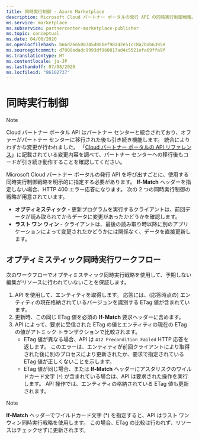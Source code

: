 ```yaml
---
title: 同時実行制御 - Azure Marketplace
description: Microsoft Cloud パートナー ポータルの発行 API の同時実行制御戦略。
ms.service: marketplace
ms.subservice: partnercenter-marketplace-publisher
ms.topic: conceptual
ms.date: 04/08/2020
ms.openlocfilehash: b66d266500745d08bef98a42e51cc8a7bab63958
ms.sourcegitcommit: d7008edadc9993df960817ad4c5521efa69ffa9f
ms.translationtype: HT
ms.contentlocale: ja-JP
ms.lasthandoff: 07/08/2020
ms.locfileid: "86102737"
---
```

# <a name="concurrency-control"></a>同時実行制御

> [!NOTE]
> Cloud パートナー ポータル API はパートナー センターと統合されており、オファーがパートナー センターに移行された後も引き続き機能します。 統合によりわずかな変更が行われました。 「[Cloud パートナー ポータルの API リファレンス](./cloud-partner-portal-api-overview.md)」に記載されている変更内容を調べて、パートナー センターへの移行後もコードが引き続き動作することを確認してください。

Microsoft Cloud パートナー ポータルの発行 API を呼び出すごとに、使用する同時実行制御戦略を明示的に指定する必要があります。 **If-Match** ヘッダーを指定しない場合、HTTP 400 エラー応答になります。 次の 2 つの同時実行制御の戦略が用意されています。

-   **オプティミスティック** - 更新プログラムを実行するクライアントは、前回データが読み取られてからデータに変更があったかどうかを確認します。
-   **ラスト ワン ウィン** - クライアントは、最後の読み取り時以降に別のアプリケーションによって変更されたかどうかには関係なく、データを直接更新します。

<a name="optimistic-concurrency-workflow"></a>オプティミスティック同時実行ワークフロー
-------------------------------

次のワークフローでオプティミスティック同時実行戦略を使用して、予期しない編集がリソースに行われていないことを保証します。

1.  API を使用して、エンティティを取得します。 応答には、(応答時点の) エンティティの現在格納されているバージョンを識別する ETag 値が含まれています。
2.  更新時、この同じ ETag 値を必須の **If-Match** 要求ヘッダーに含めます。
3.  API によって、要求に受信された ETag の値とエンティティの現在の ETag の値がアトミック トランザクションで比較されます。
    *   ETag 値が異なる場合、API は `412 Precondition Failed` HTTP 応答を返します。 このエラーは、エンティティが前回クライアントにより取得された後に別のプロセスにより更新されたか、要求で指定されている ETag 値が正しくないことを示します。
    *  ETag 値が同じ場合、または **If-Match** ヘッダーにアスタリスクのワイルドカード文字 (`*`) が含まれている場合は、API は要求された操作を実行します。 API 操作では、エンティティの格納されている ETag 値も更新されます。


> [!NOTE]
> **If-Match** ヘッダーでワイルドカード文字 (*) を指定すると、API はラスト ワン ウィン同時実行戦略を使用します。 この場合、ETag の比較は行われず、リソースはチェックせずに更新されます。 
